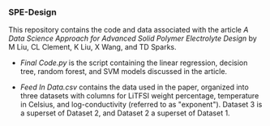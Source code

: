 ### SPE-Design
This repository contains the code and data associated with the article *A Data Science Approach for Advanced Solid Polymer Electrolyte Design* by M Liu, CL Clement, K Liu, X Wang, and TD Sparks.

- *Final Code.py* is the script containing the linear regression, decision tree, random forest, and SVM models discussed in the article.

- *Feed In Data.csv* contains the data used in the paper, organized into three datasets with columns for LiTFSI weight percentage, temperature in Celsius, and log-conductivity (referred to as "exponent"). Dataset 3 is a superset of Dataset 2, and Dataset 2 a superset of Dataset 1.

